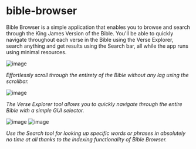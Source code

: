 # bible-browser

Bible Browser is a simple application that enables you to browse and search through the King James Version of the Bible.  You'll be able to quickly navigate throughout each verse in the Bible using the Verse Explorer, search anything and get results using the Search bar, all while the app runs using minimal resources.

![image](https://github.com/isierra2694/bible-browser/assets/78444910/5cb24050-328f-424f-a28e-570a71d30388)

_Effortlessly scroll through the entirety of the Bible without any lag using the scrollbar._

![image](https://github.com/isierra2694/bible-browser/assets/78444910/7eb37e21-b9e6-43d8-a94b-46b7a9daa0a1)

_The Verse Explorer tool allows you to quickly navigate through the entire Bible with a simple GUI selector._

![image](https://github.com/isierra2694/bible-browser/assets/78444910/7ddb11ee-fcfd-410f-a48e-f521c2ae93d7)
![image](https://github.com/isierra2694/bible-browser/assets/78444910/285b49af-3693-4320-a38a-c1299ebe4a67)

_Use the Search tool for looking up specific words or phrases in absolutely no time at all thanks to the indexing functionality of Bible Browser._
